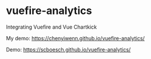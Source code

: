 # vuefire-analytics
Integrating Vuefire and Vue Chartkick

My demo: https://chenyiwenn.github.io/vuefire-analytics/

Demo: https://scboesch.github.io/vuefire-analytics/

